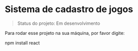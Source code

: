 # Sistema de cadastro de jogos

> Status do projeto: Em desenvolvimento

Para rodar esse projeto na sua máquina, por favor digite:


npm install react
